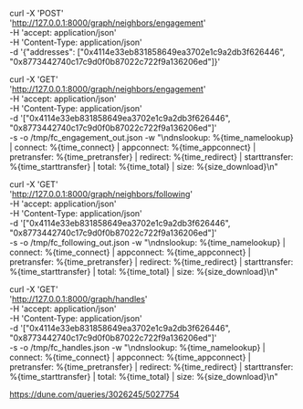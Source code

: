 curl -X 'POST' \
  'http://127.0.0.1:8000/graph/neighbors/engagement' \
  -H 'accept: application/json' \
  -H 'Content-Type: application/json' \
  -d '{"addresses": ["0x4114e33eb831858649ea3702e1c9a2db3f626446", "0x8773442740c17c9d0f0b87022c722f9a136206ed"]}'

curl -X 'GET' \
  'http://127.0.0.1:8000/graph/neighbors/engagement' \
  -H 'accept: application/json' \
  -H 'Content-Type: application/json' \
  -d '["0x4114e33eb831858649ea3702e1c9a2db3f626446", "0x8773442740c17c9d0f0b87022c722f9a136206ed"]' \
  -s -o /tmp/fc_engagement_out.json -w "\ndnslookup: %{time_namelookup} | connect: %{time_connect} | appconnect: %{time_appconnect} | pretransfer: %{time_pretransfer} | redirect: %{time_redirect} | starttransfer: %{time_starttransfer} | total: %{time_total} | size: %{size_download}\n"

curl -X 'GET' \
  'http://127.0.0.1:8000/graph/neighbors/following' \
  -H 'accept: application/json' \
  -H 'Content-Type: application/json' \
  -d '["0x4114e33eb831858649ea3702e1c9a2db3f626446", "0x8773442740c17c9d0f0b87022c722f9a136206ed"]' \
  -s -o /tmp/fc_following_out.json -w "\ndnslookup: %{time_namelookup} | connect: %{time_connect} | appconnect: %{time_appconnect} | pretransfer: %{time_pretransfer} | redirect: %{time_redirect} | starttransfer: %{time_starttransfer} | total: %{time_total} | size: %{size_download}\n"

curl -X 'GET' \
  'http://127.0.0.1:8000/graph/handles' \
  -H 'accept: application/json' \
  -H 'Content-Type: application/json' \
  -d '["0x4114e33eb831858649ea3702e1c9a2db3f626446", "0x8773442740c17c9d0f0b87022c722f9a136206ed"]' \
  -s -o /tmp/fc_handles.json -w "\ndnslookup: %{time_namelookup} | connect: %{time_connect} | appconnect: %{time_appconnect} | pretransfer: %{time_pretransfer} | redirect: %{time_redirect} | starttransfer: %{time_starttransfer} | total: %{time_total} | size: %{size_download}\n"


https://dune.com/queries/3026245/5027754

